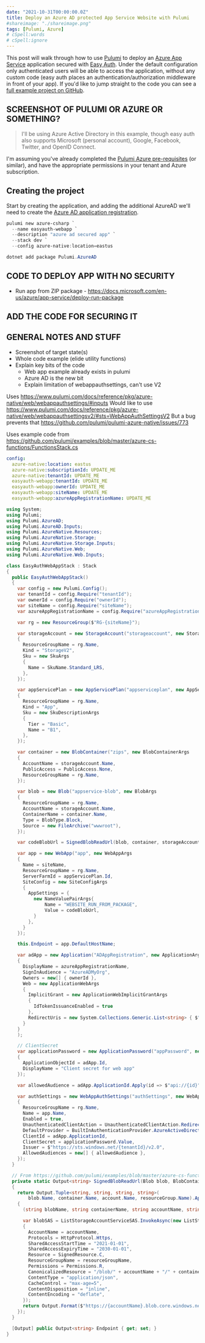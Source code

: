 ```yaml
---
date: "2021-10-31T00:00:00.0Z"
title: Deploy an Azure AD protected App Service Website with Pulumi
#shareimage: "./shareimage.png"
tags: [Pulumi, Azure]
# cSpell:words
# cSpell:ignore
---
```


This post will walk through how to use [Pulumi] to deploy an [Azure App Service] application secured with [Easy Auth]. Under the default configuration only authenticated users will be able to access the application, without any custom code (easy auth places an authentication/authorization middleware in front of your app). If you'd like to jump straight to the code you can see a [full example project on GitHub].

## SCREENSHOT OF PULUMI OR AZURE OR SOMETHING?

> I'll be using Azure Active Directory in this example, though easy auth also supports Microsoft (personal account), Google, Facebook, Twitter, and OpenID Connect.

I'm assuming you've already completed the [Pulumi Azure pre-requisites] (or similar), and have the appropriate permissions in your tenant and Azure subscription.

## Creating the project

Start by creating the application, and adding the additional AzureAD we'll need to create the [Azure AD application registration].

```powershell
pulumi new azure-csharp `
  --name easyauth-webapp `
  --description "azure ad secured app" `
  --stack dev `
  --config azure-native:location=eastus

dotnet add package Pulumi.AzureAD
```

## CODE TO DEPLOY APP WITH NO SECURITY

- Run app from ZIP package - https://docs.microsoft.com/en-us/azure/app-service/deploy-run-package

## ADD THE CODE FOR SECURING IT

## GENERAL NOTES AND STUFF

- Screenshot of target state(s)
- Whole code example (elide utility functions)
- Explain key bits of the code
  - Web app example already exists in pulumi
  - Azure AD is the new bit
  - Explain limitation of webappauthsettings, can't use V2

[pulumi]: https://www.pulumi.com/
[azure app service]: https://docs.microsoft.com/en-us/azure/app-service/overview
[easy auth]: https://docs.microsoft.com/en-us/azure/app-service/overview-authentication-authorization
[pulumi azure pre-requisites]: https://www.pulumi.com/docs/get-started/azure/begin/
[full example project on github]: https://github.com/taddison/pulumi-csharp-azure-examples/tree/main/easyauth-webapp
[azure ad application registration]: https://docs.microsoft.com/en-us/azure/active-directory/develop/app-objects-and-service-principals

Uses https://www.pulumi.com/docs/reference/pkg/azure-native/web/webappauthsettings/#inputs
Would like to use https://www.pulumi.com/docs/reference/pkg/azure-native/web/webappauthsettingsv2/#sts=WebAppAuthSettingsV2
But a bug prevents that https://github.com/pulumi/pulumi-azure-native/issues/773

Uses example code from https://github.com/pulumi/examples/blob/master/azure-cs-functions/FunctionsStack.cs

```yaml
config:
  azure-native:location: eastus
  azure-native:subscriptionId: UPDATE_ME
  azure-native:tenantId: UPDATE_ME
  easyauth-webapp:tenantId: UPDATE_ME
  easyauth-webapp:ownerId: UPDATE_ME
  easyauth-webapp:siteName: UPDATE_ME
  easyauth-webapp:azureAppRegistrationName: UPDATE_ME
```

```csharp
using System;
using Pulumi;
using Pulumi.AzureAD;
using Pulumi.AzureAD.Inputs;
using Pulumi.AzureNative.Resources;
using Pulumi.AzureNative.Storage;
using Pulumi.AzureNative.Storage.Inputs;
using Pulumi.AzureNative.Web;
using Pulumi.AzureNative.Web.Inputs;

class EasyAuthWebAppStack : Stack
{
  public EasyAuthWebAppStack()
  {
    var config = new Pulumi.Config();
    var tenantId = config.Require("tenantId");
    var ownerId = config.Require("ownerId");
    var siteName = config.Require("siteName");
    var azureAppRegistrationName = config.Require("azureAppRegistrationName");

    var rg = new ResourceGroup($"RG-{siteName}");

    var storageAccount = new StorageAccount("storageaccount", new StorageAccountArgs
    {
      ResourceGroupName = rg.Name,
      Kind = "StorageV2",
      Sku = new SkuArgs
      {
        Name = SkuName.Standard_LRS,
      },
    });

    var appServicePlan = new AppServicePlan("appserviceplan", new AppServicePlanArgs
    {
      ResourceGroupName = rg.Name,
      Kind = "App",
      Sku = new SkuDescriptionArgs
      {
        Tier = "Basic",
        Name = "B1",
      },
    });

    var container = new BlobContainer("zips", new BlobContainerArgs
    {
      AccountName = storageAccount.Name,
      PublicAccess = PublicAccess.None,
      ResourceGroupName = rg.Name,
    });

    var blob = new Blob("appservice-blob", new BlobArgs
    {
      ResourceGroupName = rg.Name,
      AccountName = storageAccount.Name,
      ContainerName = container.Name,
      Type = BlobType.Block,
      Source = new FileArchive("wwwroot"),
    });

    var codeBlobUrl = SignedBlobReadUrl(blob, container, storageAccount, rg);

    var app = new WebApp("app", new WebAppArgs
    {
      Name = siteName,
      ResourceGroupName = rg.Name,
      ServerFarmId = appServicePlan.Id,
      SiteConfig = new SiteConfigArgs
      {
        AppSettings = {
          new NameValuePairArgs{
              Name = "WEBSITE_RUN_FROM_PACKAGE",
              Value = codeBlobUrl,
          }
        },
      }
    });

    this.Endpoint = app.DefaultHostName;

    var adApp = new Application("ADAppRegistration", new ApplicationArgs
    {
      DisplayName = azureAppRegistrationName,
      SignInAudience = "AzureADMyOrg",
      Owners = new[] { ownerId },
      Web = new ApplicationWebArgs
      {
        ImplicitGrant = new ApplicationWebImplicitGrantArgs
        {
          IdTokenIssuanceEnabled = true
        },
        RedirectUris = new System.Collections.Generic.List<string> { $"https://{siteName}.azurewebsites.net/.auth/login/aad/callback" }
      }
    }
    );

    // ClientSecret
    var applicationPassword = new ApplicationPassword("appPassword", new ApplicationPasswordArgs
    {
      ApplicationObjectId = adApp.Id,
      DisplayName = "Client secret for web app"
    });

    var allowedAudience = adApp.ApplicationId.Apply(id => $"api://{id}");

    var authSettings = new WebAppAuthSettings("authSettings", new WebAppAuthSettingsArgs
    {
      ResourceGroupName = rg.Name,
      Name = app.Name,
      Enabled = true,
      UnauthenticatedClientAction = UnauthenticatedClientAction.RedirectToLoginPage,
      DefaultProvider = BuiltInAuthenticationProvider.AzureActiveDirectory,
      ClientId = adApp.ApplicationId,
      ClientSecret = applicationPassword.Value,
      Issuer = $"https://sts.windows.net/{tenantId}/v2.0",
      AllowedAudiences = new[] { allowedAudience },
    });
  }

  // From https://github.com/pulumi/examples/blob/master/azure-cs-functions/FunctionsStack.cs
  private static Output<string> SignedBlobReadUrl(Blob blob, BlobContainer container, StorageAccount account, ResourceGroup resourceGroup)
  {
    return Output.Tuple<string, string, string, string>(
        blob.Name, container.Name, account.Name, resourceGroup.Name).Apply(t =>
    {
      (string blobName, string containerName, string accountName, string resourceGroupName) = t;

      var blobSAS = ListStorageAccountServiceSAS.InvokeAsync(new ListStorageAccountServiceSASArgs
      {
        AccountName = accountName,
        Protocols = HttpProtocol.Https,
        SharedAccessStartTime = "2021-01-01",
        SharedAccessExpiryTime = "2030-01-01",
        Resource = SignedResource.C,
        ResourceGroupName = resourceGroupName,
        Permissions = Permissions.R,
        CanonicalizedResource = "/blob/" + accountName + "/" + containerName,
        ContentType = "application/json",
        CacheControl = "max-age=5",
        ContentDisposition = "inline",
        ContentEncoding = "deflate",
      });
      return Output.Format($"https://{accountName}.blob.core.windows.net/{containerName}/{blobName}?{blobSAS.Result.ServiceSasToken}");
    });
  }

  [Output] public Output<string> Endpoint { get; set; }
}
```
